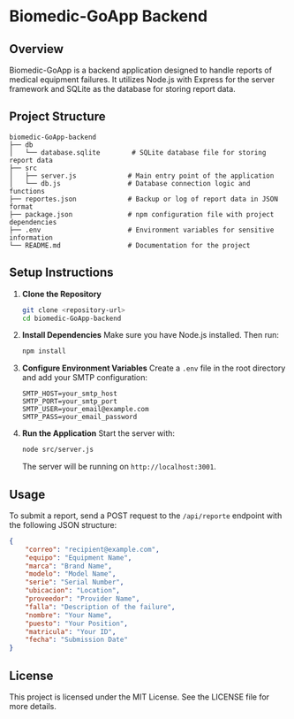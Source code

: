 # Biomedic-GoApp Backend

## Overview
Biomedic-GoApp is a backend application designed to handle reports of medical equipment failures. It utilizes Node.js with Express for the server framework and SQLite as the database for storing report data.

## Project Structure
```
biomedic-GoApp-backend
├── db
│   └── database.sqlite        # SQLite database file for storing report data
├── src
│   ├── server.js             # Main entry point of the application
│   └── db.js                 # Database connection logic and functions
├── reportes.json             # Backup or log of report data in JSON format
├── package.json              # npm configuration file with project dependencies
├── .env                      # Environment variables for sensitive information
└── README.md                 # Documentation for the project
```

## Setup Instructions

1. **Clone the Repository**
   ```bash
   git clone <repository-url>
   cd biomedic-GoApp-backend
   ```

2. **Install Dependencies**
   Make sure you have Node.js installed. Then run:
   ```bash
   npm install
   ```

3. **Configure Environment Variables**
   Create a `.env` file in the root directory and add your SMTP configuration:
   ```
   SMTP_HOST=your_smtp_host
   SMTP_PORT=your_smtp_port
   SMTP_USER=your_email@example.com
   SMTP_PASS=your_email_password
   ```

4. **Run the Application**
   Start the server with:
   ```bash
   node src/server.js
   ```
   The server will be running on `http://localhost:3001`.

## Usage
To submit a report, send a POST request to the `/api/reporte` endpoint with the following JSON structure:
```json
{
    "correo": "recipient@example.com",
    "equipo": "Equipment Name",
    "marca": "Brand Name",
    "modelo": "Model Name",
    "serie": "Serial Number",
    "ubicacion": "Location",
    "proveedor": "Provider Name",
    "falla": "Description of the failure",
    "nombre": "Your Name",
    "puesto": "Your Position",
    "matricula": "Your ID",
    "fecha": "Submission Date"
}
```

## License
This project is licensed under the MIT License. See the LICENSE file for more details.